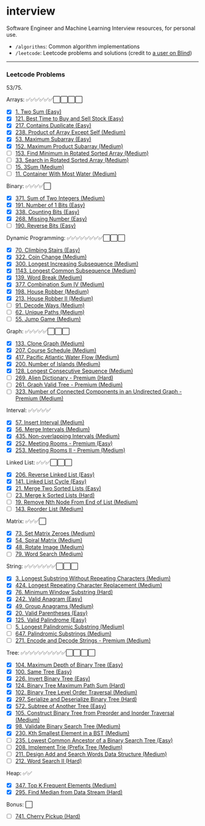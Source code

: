 # interview

Software Engineer and Machine Learning Interview resources, for personal use.
- `/algorithms`: Common algorithm implementations
- `/leetcode`: Leetcode problems and solutions (credit to [a user on Blind](https://www.teamblind.com/post/New-Year-Gift---Curated-List-of-Top-75-LeetCode-Questions-to-Save-Your-Time-OaM1orEU))

---

### Leetcode Problems

53/75.

Arrays: ✅✅✅✅✅✅⬜️⬜️⬜️⬜️
- [x] [1. Two Sum (Easy)](https://leetcode.com/problems/two-sum/)
- [x] [121. Best Time to Buy and Sell Stock (Easy)](https://leetcode.com/problems/best-time-to-buy-and-sell-stock/)
- [x] [217. Contains Duplicate (Easy)](https://leetcode.com/problems/contains-duplicate/)
- [x] [238. Product of Array Except Self (Medium)](https://leetcode.com/problems/product-of-array-except-self/)
- [x] [53. Maximum Subarray (Easy)](https://leetcode.com/problems/maximum-subarray/)
- [x] [152. Maximum Product Subarray (Medium)](https://leetcode.com/problems/maximum-product-subarray/)
- [ ] [153. Find Minimum in Rotated Sorted Array (Medium)](https://leetcode.com/problems/find-minimum-in-rotated-sorted-array/)
- [ ] [33. Search in Rotated Sorted Array (Medium)](https://leetcode.com/problems/search-in-rotated-sorted-array/)
- [ ] [15. 3Sum (Medium)](https://leetcode.com/problems/3sum/)
- [ ] [11. Container With Most Water (Medium)](https://leetcode.com/problems/container-with-most-water/)

Binary: ✅✅✅✅⬜️
- [x] [371. Sum of Two Integers (Medium)](https://leetcode.com/problems/sum-of-two-integers/)
- [x] [191. Number of 1 Bits (Easy)](https://leetcode.com/problems/number-of-1-bits/)
- [x] [338. Counting Bits (Easy)](https://leetcode.com/problems/counting-bits/)
- [x] [268. Missing Number (Easy)](https://leetcode.com/problems/missing-number/)
- [ ] [190. Reverse Bits (Easy)](https://leetcode.com/problems/reverse-bits/)

Dynamic Programming: ✅✅✅✅✅✅✅✅⬜️⬜️⬜️
- [x] [70. Climbing Stairs (Easy)](https://leetcode.com/problems/climbing-stairs/)
- [x] [322. Coin Change (Medium)](https://leetcode.com/problems/coin-change/)
- [x] [300. Longest Increasing Subsequence (Medium)](https://leetcode.com/problems/longest-increasing-subsequence/)
- [x] [1143. Longest Common Subsequence (Medium)](https://leetcode.com/problems/longest-common-subsequence/)
- [x] [139. Word Break (Medium)](https://leetcode.com/problems/word-break/)
- [x] [377. Combination Sum IV (Medium)](https://leetcode.com/problems/combination-sum-iv/)
- [x] [198. House Robber (Medium)](https://leetcode.com/problems/house-robber/)
- [x] [213. House Robber II (Medium)](https://leetcode.com/problems/house-robber-ii/)
- [ ] [91. Decode Ways (Medium)](https://leetcode.com/problems/decode-ways/)
- [ ] [62. Unique Paths (Medium)](//leetcode.com/problems/unique-paths/)
- [ ] [55. Jump Game (Medium)](https://leetcode.com/problems/jump-game/)

Graph: ✅✅✅✅✅⬜️⬜️⬜️
- [x] [133. Clone Graph (Medium)](https://leetcode.com/problems/clone-graph/)
- [x] [207. Course Schedule (Medium)](https://leetcode.com/problems/course-schedule/)
- [x] [417. Pacific Atlantic Water Flow (Medium)](https://leetcode.com/problems/pacific-atlantic-water-flow/)
- [x] [200. Number of Islands (Medium)](https://leetcode.com/problems/number-of-islands/)
- [x] [128. Longest Consecutive Sequence (Medium)](https://leetcode.com/problems/longest-consecutive-sequence/)
- [ ] [269. Alien Dictionary - Premium (Hard)](https://leetcode.com/problems/alien-dictionary/)
- [ ] [261. Graph Valid Tree - Premium (Medium)](https://leetcode.com/problems/graph-valid-tree/)
- [ ] [323. Number of Connected Components in an Undirected Graph - Premium (Medium)](https://leetcode.com/problems/number-of-connected-components-in-an-undirected-graph/)

Interval: ✅✅✅✅✅
- [x] [57. Insert Interval (Medium)](https://leetcode.com/problems/insert-interval/)
- [x] [56. Merge Intervals (Medium)](https://leetcode.com/problems/merge-intervals/)
- [x] [435. Non-overlapping Intervals (Medium)](https://leetcode.com/problems/non-overlapping-intervals/)
- [x] [252. Meeting Rooms - Premium (Easy)](https://leetcode.com/problems/meeting-rooms/)
- [x] [253. Meeting Rooms II - Premium (Medium)](https://leetcode.com/problems/meeting-rooms-ii/)

Linked List: ✅✅✅⬜️⬜️⬜️
- [x] [206. Reverse Linked List (Easy)](https://leetcode.com/problems/reverse-linked-list/)
- [x] [141. Linked List Cycle (Easy)](https://leetcode.com/problems/linked-list-cycle/)
- [x] [21. Merge Two Sorted Lists (Easy)](https://leetcode.com/problems/merge-two-sorted-lists/)
- [ ] [23. Merge k Sorted Lists (Hard)](https://leetcode.com/problems/merge-k-sorted-lists/)
- [ ] [19. Remove Nth Node From End of List (Medium)](https://leetcode.com/problems/remove-nth-node-from-end-of-list/)
- [ ] [143. Reorder List (Medium)](https://leetcode.com/problems/reorder-list/)

Matrix: ✅✅✅⬜️
- [x] [73. Set Matrix Zeroes (Medium)](https://leetcode.com/problems/set-matrix-zeroes/)
- [x] [54. Spiral Matrix (Medium)](https://leetcode.com/problems/spiral-matrix/)
- [x] [48. Rotate Image (Medium)](https://leetcode.com/problems/rotate-image/)
- [ ] [79. Word Search (Medium)](https://leetcode.com/problems/word-search/)

String: ✅✅✅✅✅✅✅⬜️⬜️⬜️
- [x] [3. Longest Substring Without Repeating Characters (Medium)](https://leetcode.com/problems/longest-substring-without-repeating-characters/)
- [x] [424. Longest Repeating Character Replacement (Medium)](https://leetcode.com/problems/longest-repeating-character-replacement/)
- [x] [76. Minimum Window Substring (Hard)](https://leetcode.com/problems/minimum-window-substring/)
- [x] [242. Valid Anagram (Easy)](https://leetcode.com/problems/valid-anagram/)
- [x] [49. Group Anagrams (Medium)](https://leetcode.com/problems/group-anagrams/)
- [x] [20. Valid Parentheses (Easy)](https://leetcode.com/problems/valid-parentheses/)
- [x] [125. Valid Palindrome (Easy)](https://leetcode.com/problems/valid-palindrome/)
- [ ] [5. Longest Palindromic Substring (Medium)](https://leetcode.com/problems/longest-palindromic-substring/)
- [ ] [647. Palindromic Substrings (Medium)](https://leetcode.com/problems/palindromic-substrings/)
- [ ] [271. Encode and Decode Strings - Premium (Medium)](https://leetcode.com/problems/encode-and-decode-strings/)

Tree: ✅✅✅✅✅✅✅✅✅✅⬜️⬜️⬜️⬜️
- [x] [104. Maximum Depth of Binary Tree (Easy)](https://leetcode.com/problems/maximum-depth-of-binary-tree/)
- [x] [100. Same Tree (Easy)](https://leetcode.com/problems/same-tree/)
- [x] [226. Invert Binary Tree (Easy)](https://leetcode.com/problems/invert-binary-tree/)
- [x] [124. Binary Tree Maximum Path Sum (Hard)](https://leetcode.com/problems/binary-tree-maximum-path-sum/)
- [x] [102. Binary Tree Level Order Traversal (Medium)](https://leetcode.com/problems/binary-tree-level-order-traversal/)
- [x] [297. Serialize and Deserialize Binary Tree (Hard)](https://leetcode.com/problems/serialize-and-deserialize-binary-tree/)
- [x] [572. Subtree of Another Tree (Easy)](https://leetcode.com/problems/subtree-of-another-tree/)
- [x] [105. Construct Binary Tree from Preorder and Inorder Traversal (Medium)](https://leetcode.com/problems/construct-binary-tree-from-preorder-and-inorder-traversal/)
- [x] [98. Validate Binary Search Tree (Medium)](https://leetcode.com/problems/validate-binary-search-tree/)
- [x] [230. Kth Smallest Element in a BST (Medium)](https://leetcode.com/problems/kth-smallest-element-in-a-bst/)
- [ ] [235. Lowest Common Ancestor of a Binary Search Tree (Easy)](https://leetcode.com/problems/lowest-common-ancestor-of-a-binary-search-tree/)
- [ ] [208. Implement Trie (Prefix Tree (Medium)](https://leetcode.com/problems/implement-trie-prefix-tree/)
- [ ] [211. Design Add and Search Words Data Structure (Medium)](https://leetcode.com/problems/add-and-search-word-data-structure-design/)
- [ ] [212. Word Search II (Hard)](https://leetcode.com/problems/word-search-ii/)

Heap: ✅✅
- [x] [347. Top K Frequent Elements (Medium)](https://leetcode.com/problems/top-k-frequent-elements/)
- [x] [295. Find Median from Data Stream (Hard)](https://leetcode.com/problems/find-median-from-data-stream/)

Bonus: ⬜️
- [ ] [741. Cherry Pickup (Hard)](https://leetcode.com/problems/cherry-pickup/)

